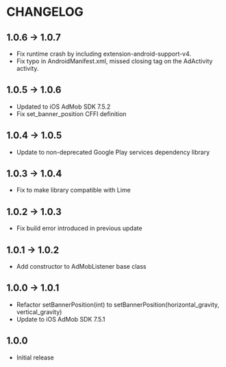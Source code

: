 # CHANGELOG

## 1.0.6 -> 1.0.7
* Fix runtime crash by including extension-android-support-v4.
* Fix typo in AndroidManifest.xml, missed closing tag on the AdActivity activity.

## 1.0.5 -> 1.0.6
* Updated to iOS AdMob SDK 7.5.2
* Fix set_banner_position CFFI definition

## 1.0.4 -> 1.0.5
* Update to non-deprecated Google Play services dependency library

## 1.0.3 -> 1.0.4
* Fix to make library compatible with Lime

## 1.0.2 -> 1.0.3
* Fix build error introduced in previous update

## 1.0.1 -> 1.0.2
* Add constructor to AdMobListener base class

## 1.0.0 -> 1.0.1
* Refactor setBannerPosition(int) to setBannerPosition(horizontal_gravity, vertical_gravity)
* Update to iOS AdMob SDK 7.5.1

## 1.0.0
* Initial release
